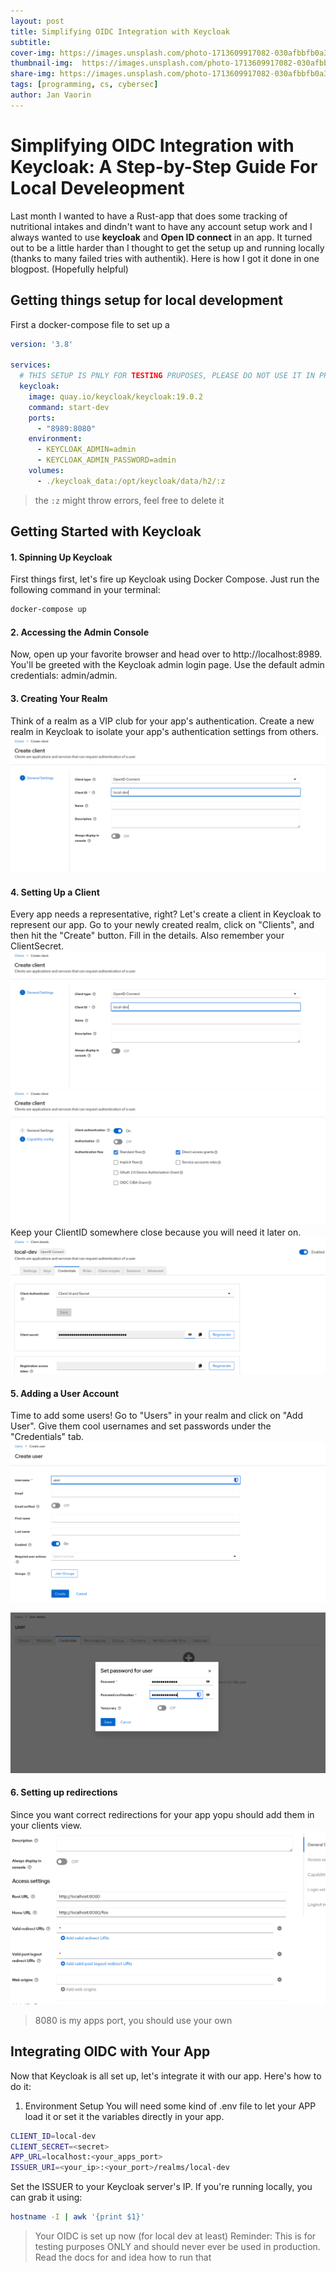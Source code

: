 ```yaml
---
layout: post
title: Simplifying OIDC Integration with Keycloak
subtitle: 
cover-img: https://images.unsplash.com/photo-1713609917082-030afbbfb0a3?q=80&w=2070&auto=format&fit=crop&ixlib=rb-4.0.3&ixid=M3wxMjA3fDB8MHxwaG90by1wYWdlfHx8fGVufDB8fHx8fA%3D%3D
thumbnail-img:  https://images.unsplash.com/photo-1713609917082-030afbbfb0a3?q=80&w=2070&auto=format&fit=crop&ixlib=rb-4.0.3&ixid=M3wxMjA3fDB8MHxwaG90by1wYWdlfHx8fGVufDB8fHx8fA%3D%3D
share-img: https://images.unsplash.com/photo-1713609917082-030afbbfb0a3?q=80&w=2070&auto=format&fit=crop&ixlib=rb-4.0.3&ixid=M3wxMjA3fDB8MHxwaG90by1wYWdlfHx8fGVufDB8fHx8fA%3D%3D
tags: [programming, cs, cybersec]
author: Jan Vaorin
---
```

# Simplifying OIDC Integration with Keycloak: A Step-by-Step Guide For Local Develeopment 

Last month I wanted to have a Rust-app that does some tracking of nutritional intakes and dindn't want to have any account setup work and I always wanted to use **keycloak** and **Open ID connect** in an app. It turned out to be a little harder than I thought to get the setup up and running locally (thanks to many failed tries with authentik). Here is how I got it done in one blogpost. (Hopefully helpful)

## Getting things setup for local development
First a docker-compose file to set up a
```yaml
version: '3.8'

services:
  # THIS SETUP IS PNLY FOR TESTING PRUPOSES, PLEASE DO NOT USE IT IN PRODUCTION
  keycloak:
    image: quay.io/keycloak/keycloak:19.0.2
    command: start-dev
    ports:
      - "8989:8080"
    environment:
      - KEYCLOAK_ADMIN=admin
      - KEYCLOAK_ADMIN_PASSWORD=admin
    volumes:
      - ./keycloak_data:/opt/keycloak/data/h2/:z
```
> the `:z` might throw errors, feel free to delete it

## Getting Started with Keycloak

#### 1. Spinning Up Keycloak

First things first, let's fire up Keycloak using Docker Compose. Just run the following command in your terminal:


```bash
docker-compose up
```

#### 2. Accessing the Admin Console
Now, open up your favorite browser and head over to http://localhost:8989. You'll be greeted with the Keycloak admin login page. Use the default admin credentials: admin/admin.

#### 3. Creating Your Realm

Think of a realm as a VIP club for your app's authentication. Create a new realm in Keycloak to isolate your app's authentication settings from others. 
![](/assets/images/client-setup.png)
#### 4. Setting Up a Client

Every app needs a representative, right? Let's create a client in Keycloak to represent our app. Go to your newly created realm, click on "Clients", and then hit the "Create" button. Fill in the details. 
Also remember your ClientSecret.
![](/assets/images/client-setup.png)
![](/assets/images/client-setup-2.png)Keep your ClientID somewhere close because you will need it later on.
![](/assets/images/credentials.png)

#### 5. Adding a User Account

Time to add some users! Go to "Users" in your realm and click on "Add User". Give them cool usernames and set passwords under the "Credentials" tab. 
![](/assets/images/create-user.png)

![](/assets/images/user-credentials.png)

#### 6. Setting up redirections 
Since you want correct redirections for your app yopu should add them in your clients view.
![](/assets/images/redirect.png)
 > 8080 is my apps port, you should use your own


## Integrating OIDC with Your App

Now that Keycloak is all set up, let's integrate it with our app. Here's how to do it:
1. Environment Setup
You will need some kind of .env file to let your APP load it or set it the variables directly in your app. 

```bash
CLIENT_ID=local-dev
CLIENT_SECRET=<secret>
APP_URL=localhost:<your_apps_port>
ISSUER_URI=<your_ip>:<your_port>/realms/local-dev
```

 
 Set the ISSUER to your Keycloak server's IP. If you're running locally, you can grab it using:

  ```bash
  hostname -I | awk '{print $1}'
  ```

> Your OIDC is set up now (for local dev at least)
> Reminder: This is for testing purposes ONLY and should never ever be used in production. Read the docs for and idea how to run that
